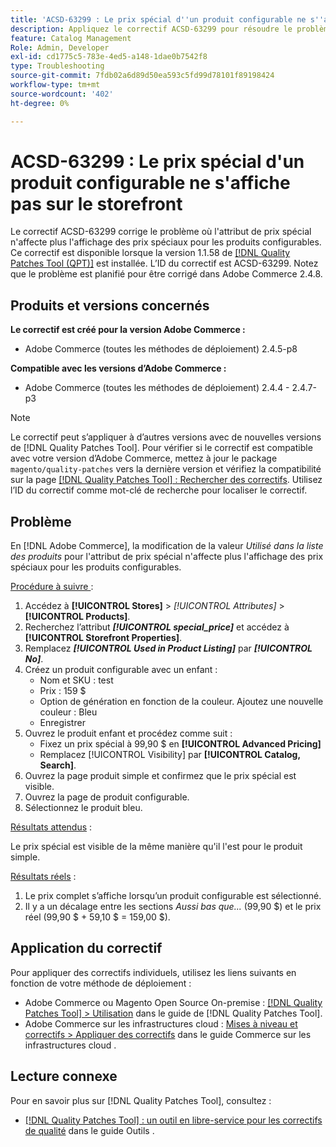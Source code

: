 ```yaml
---
title: 'ACSD-63299 : Le prix spécial d''un produit configurable ne s''affiche pas sur le storefront'
description: Appliquez le correctif ACSD-63299 pour résoudre le problème d’Adobe Commerce où l’attribut de prix spécial n’affecte plus l’affichage des prix spéciaux pour les produits configurables.
feature: Catalog Management
Role: Admin, Developer
exl-id: cd1775c5-783e-4ed5-a148-1dae0b7542f8
type: Troubleshooting
source-git-commit: 7fdb02a6d89d50ea593c5fd99d78101f89198424
workflow-type: tm+mt
source-wordcount: '402'
ht-degree: 0%

---
```


# ACSD-63299 : Le prix spécial d&#39;un produit configurable ne s&#39;affiche pas sur le storefront

Le correctif ACSD-63299 corrige le problème où l&#39;attribut de prix spécial n&#39;affecte plus l&#39;affichage des prix spéciaux pour les produits configurables. Ce correctif est disponible lorsque la version 1.1.58 de [[!DNL Quality Patches Tool (QPT)]](/help/tools/quality-patches-tool/quality-patches-tool-to-self-serve-quality-patches.md) est installée. L’ID du correctif est ACSD-63299. Notez que le problème est planifié pour être corrigé dans Adobe Commerce 2.4.8.

## Produits et versions concernés

**Le correctif est créé pour la version Adobe Commerce :**

* Adobe Commerce (toutes les méthodes de déploiement) 2.4.5-p8

**Compatible avec les versions d’Adobe Commerce :**

* Adobe Commerce (toutes les méthodes de déploiement) 2.4.4 - 2.4.7-p3

>[!NOTE]
>
>Le correctif peut s’appliquer à d’autres versions avec de nouvelles versions de [!DNL Quality Patches Tool]. Pour vérifier si le correctif est compatible avec votre version d’Adobe Commerce, mettez à jour le package `magento/quality-patches` vers la dernière version et vérifiez la compatibilité sur la page [[!DNL Quality Patches Tool] : Rechercher des correctifs](https://experienceleague.adobe.com/tools/commerce-quality-patches/index.html). Utilisez l’ID du correctif comme mot-clé de recherche pour localiser le correctif.

## Problème

En [!DNL Adobe Commerce], la modification de la valeur *Utilisé dans la liste des produits* pour l&#39;attribut de prix spécial n&#39;affecte plus l&#39;affichage des prix spéciaux pour les produits configurables.

<u>Procédure à suivre </u> :

1. Accédez à **[!UICONTROL Stores]** > *[!UICONTROL Attributes]* > **[!UICONTROL Products]**.
1. Recherchez l’attribut ***[!UICONTROL special_price]*** et accédez à **[!UICONTROL Storefront Properties]**.
1. Remplacez ***[!UICONTROL Used in Product Listing]*** par ***[!UICONTROL No]***.
1. Créez un produit configurable avec un enfant :
   * Nom et SKU : test
   * Prix : 159 $
   * Option de génération en fonction de la couleur. Ajoutez une nouvelle couleur : Bleu
   * Enregistrer
1. Ouvrez le produit enfant et procédez comme suit :
   * Fixez un prix spécial à 99,90 $ en **[!UICONTROL Advanced Pricing]**
   * Remplacez [!UICONTROL Visibility] par **[!UICONTROL Catalog, Search]**.
1. Ouvrez la page produit simple et confirmez que le prix spécial est visible.
1. Ouvrez la page de produit configurable.
1. Sélectionnez le produit bleu.

<u>Résultats attendus</u> :

Le prix spécial est visible de la même manière qu&#39;il l&#39;est pour le produit simple.

<u>Résultats réels</u> :

1. Le prix complet s’affiche lorsqu’un produit configurable est sélectionné.
1. Il y a un décalage entre les sections *Aussi bas que...* (99,90 $) et le prix réel (99,90 $ + 59,10 $ = 159,00 $).

## Application du correctif

Pour appliquer des correctifs individuels, utilisez les liens suivants en fonction de votre méthode de déploiement :

* Adobe Commerce ou Magento Open Source On-premise : [[!DNL Quality Patches Tool] > Utilisation](/help/tools/quality-patches-tool/usage.md) dans le guide de [!DNL Quality Patches Tool].
* Adobe Commerce sur les infrastructures cloud : [Mises à niveau et correctifs > Appliquer des correctifs](https://experienceleague.adobe.com/docs/commerce-cloud-service/user-guide/develop/upgrade/apply-patches.html) dans le guide Commerce sur les infrastructures cloud .

## Lecture connexe

Pour en savoir plus sur [!DNL Quality Patches Tool], consultez :

* [[!DNL Quality Patches Tool] : un outil en libre-service pour les correctifs de qualité](/help/tools/quality-patches-tool/quality-patches-tool-to-self-serve-quality-patches.md) dans le guide Outils .
